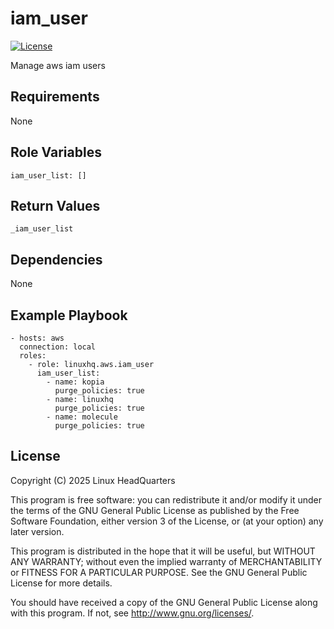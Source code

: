 # iam\_user

[![License](https://img.shields.io/badge/license-GPLv3-lightgreen)](https://www.gnu.org/licenses/gpl-3.0.en.html#license-text)

Manage aws iam users

## Requirements

None

## Role Variables

    iam_user_list: []

## Return Values

    _iam_user_list

## Dependencies

None

## Example Playbook

    - hosts: aws
      connection: local
      roles:
        - role: linuxhq.aws.iam_user
          iam_user_list:
            - name: kopia
              purge_policies: true
            - name: linuxhq
              purge_policies: true
            - name: molecule
              purge_policies: true

## License

Copyright (C) 2025 Linux HeadQuarters

This program is free software: you can redistribute it and/or modify
it under the terms of the GNU General Public License as published by
the Free Software Foundation, either version 3 of the License, or
(at your option) any later version.

This program is distributed in the hope that it will be useful,
but WITHOUT ANY WARRANTY; without even the implied warranty of
MERCHANTABILITY or FITNESS FOR A PARTICULAR PURPOSE. See the
GNU General Public License for more details.

You should have received a copy of the GNU General Public License
along with this program. If not, see <http://www.gnu.org/licenses/>.
